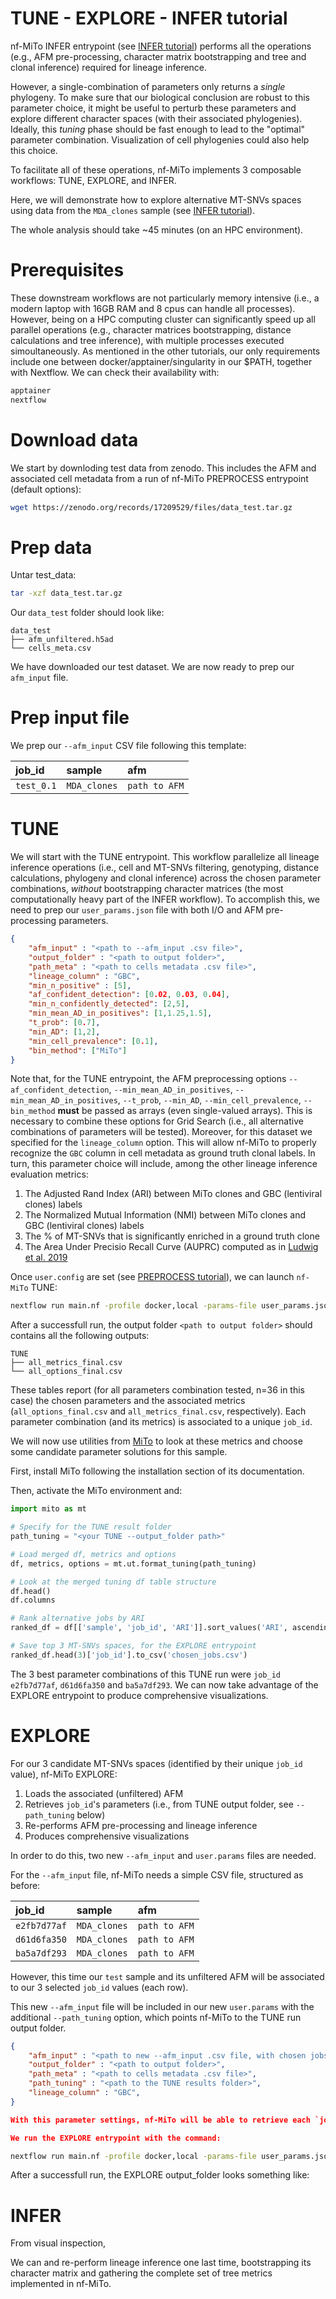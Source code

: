 # TUNE - EXPLORE - INFER tutorial

nf-MiTo INFER entrypoint (see [INFER tutorial](2.INFER.md)) performs all the operations (e.g., AFM pre-processing, character matrix bootstrapping and tree and clonal inference) required for lineage inference.

However, a single-combination of parameters only returns a *single* phylogeny. To make sure that our biological conclusion are robust to this parameter choice, it might be useful to perturb these parameters and explore different character spaces (with their associated phylogenies). Ideally, this *tuning* phase should be fast enough to lead to the "optimal" parameter combination. Visualization of cell phylogenies could also help this choice.

To facilitate all of these operations, nf-MiTo implements 3 composable workflows: TUNE, EXPLORE, and INFER. 

Here, we will demonstrate how to explore alternative MT-SNVs spaces using data from the `MDA_clones` sample (see [INFER tutorial](2.INFER.md)).

The whole analysis should take ~45 minutes (on an HPC environment).

# Prerequisites

These downstream workflows are not particularly memory intensive (i.e., a modern laptop with 16GB RAM and 8 cpus can handle all processes). However, being on a HPC computing cluster can significantly speed up all parallel operations (e.g., character matrices bootstrapping, distance calculations and tree inference), with multiple processes executed simoultaneously. 
As mentioned in the other tutorials, our only requirements include one between docker/apptainer/singularity in our $PATH, together with Nextflow.
We can check their availability with:

```bash
apptainer 
nextflow
```

# Download data

We start by downloding test data from zenodo. This includes the AFM and associated cell metadata
from a run of nf-MiTo PREPROCESS entrypoint (default options):

```bash
wget https://zenodo.org/records/17209529/files/data_test.tar.gz
```

# Prep data

Untar test_data:

```bash
tar -xzf data_test.tar.gz
```

Our `data_test` folder should look like:

```
data_test
├── afm_unfiltered.h5ad
└── cells_meta.csv
```

We have downloaded our test dataset. We are now ready to prep our `afm_input` file.

# Prep input file

We prep our <span style="white-space: nowrap;">`--afm_input`</span> CSV file following this template:

<table>
<thead>
<tr>
<th align="left">job_id</th>
<th align="left">sample</th>
<th align="left">afm</th>
</tr>
</thead>
<tbody>
<tr>
<td align="left"><code>test_0.1</code></td>
<td align="left"><code>MDA_clones<code></td>
<td align="left"><code>path to AFM</code></td>
</tr>
</tbody>
</table>

# TUNE 

We will start with the TUNE entrypoint. This workflow parallelize all lineage inference operations (i.e., cell and MT-SNVs filtering, genotyping, distance calculations, phylogeny and clonal inference) across the chosen parameter combinations, *without* bootstrapping character matrices (the most computationally heavy part of the INFER workflow). To accomplish this, we need to prep our `user_params.json` file with both
I/O and AFM pre-processing parameters.

```json
{  
    "afm_input" : "<path to --afm_input .csv file>",
    "output_folder" : "<path to output folder>",
    "path_meta" : "<path to cells metadata .csv file>", 
    "lineage_column" : "GBC",
    "min_n_positive" : [5],
    "af_confident_detection": [0.02, 0.03, 0.04],
    "min_n_confidently_detected": [2,5],
    "min_mean_AD_in_positives": [1,1.25,1.5],
    "t_prob": [0.7],
    "min_AD": [1,2],
    "min_cell_prevalence": [0.1],
    "bin_method": ["MiTo"]
}
```

Note that, for the TUNE entrypoint, the AFM preprocessing options `--af_confident_detection`, `--min_mean_AD_in_positives`, `--min_mean_AD_in_positives`, `--t_prob`, `--min_AD`, `--min_cell_prevalence`, `--bin_method` **must** be passed as arrays (even single-valued arrays). This is necessary to combine these options for Grid Search (i.e., all alternative combinations of parameters will be tested). Moreover, for this dataset we specified for the `lineage_column` option. This will allow nf-MiTo to properly recognize the `GBC` column in cell metadata as ground truth clonal labels. In turn, this parameter choice will include, among the other lineage inference evaluation metrics:

1. The Adjusted Rand Index (ARI) between MiTo clones and GBC (lentiviral clones) labels
2. The Normalized Mutual Information (NMI) between MiTo clones and GBC (lentiviral clones) labels
3. The % of MT-SNVs that is significantly enriched in a ground truth clone
4. The Area Under Precisio Recall Curve (AUPRC) computed as in [Ludwig et al. 2019](10.1016/j.cell.2019.01.022)

Once `user.config` are set (see [PREPROCESS tutorial](1.PREPROCESS.md)), we can launch `nf-MiTo` TUNE:

```bash
nextflow run main.nf -profile docker,local -params-file user_params.json -entry TUNE
```

After a successfull run, the output folder `<path to output folder>` should contains all the following outputs:

```
TUNE
├── all_metrics_final.csv
└── all_options_final.csv
```

These tables report (for all parameters combination tested, n=36 in this case) the chosen parameters and the associated metrics (`all_options_final.csv` and `all_metrics_final.csv`, respectively). Each parameter combination (and its metrics) is associated to a unique `job_id`. 

We will now use utilities from [MiTo](https://github.com/andrecossa5/MiTo) to look at these metrics and choose some candidate parameter solutions for this sample.

First, install MiTo following the installation section of its documentation. 

Then, activate the MiTo environment and:

```python
import mito as mt

# Specify for the TUNE result folder
path_tuning = "<your TUNE --output_folder path>"

# Load merged df, metrics and options
df, metrics, options = mt.ut.format_tuning(path_tuning) 

# Look at the merged tuning df table structure
df.head()
df.columns

# Rank alternative jobs by ARI
ranked_df = df[['sample', 'job_id', 'ARI']].sort_values('ARI', ascending=False)

# Save top 3 MT-SNVs spaces, for the EXPLORE entrypoint
ranked_df.head(3)['job_id'].to_csv('chosen_jobs.csv')
```

The 3 best parameter combinations of this TUNE run were `job_id` `e2fb7d77af`, `d61d6fa350` and `ba5a7df293`.
We can now take advantage of the EXPLORE entrypoint to produce comprehensive visualizations.

# EXPLORE

For our 3 candidate MT-SNVs spaces (identified by their unique `job_id` value), nf-MiTo EXPLORE:

1. Loads the associated (unfiltered) AFM
2. Retrieves `job_id`'s parameters (i.e., from TUNE output folder, see `--path_tuning` below)
3. Re-performs AFM pre-processing and lineage inference
4. Produces comprehensive visualizations

In order to do this, two new `--afm_input` and `user.params` files are needed.

For the `--afm_input` file, nf-MiTo needs a simple CSV file, structured as before:

<table>
<thead>
<tr>
<th align="left">job_id</th>
<th align="left">sample</th>
<th align="left">afm</th>
</tr>
</thead>
<tbody>
<tr>
<td align="left"><code>e2fb7d77af</code></td>
<td align="left"><code>MDA_clones<code></td>
<td align="left"><code>path to AFM</code></td>
</tr>
<td align="left"><code>d61d6fa350</code></td>
<td align="left"><code>MDA_clones<code></td>
<td align="left"><code>path to AFM</code></td>
</tr>
<td align="left"><code>ba5a7df293</code></td>
<td align="left"><code>MDA_clones<code></td>
<td align="left"><code>path to AFM</code></td>
</tr>
</tbody>
</table>

However, this time our `test` sample and its unfiltered AFM will be associated to our 3 selected `job_id` values (each row). 

This new `--afm_input` file will be included in our new `user.params` with the additional `--path_tuning` option, which points nf-MiTo to the TUNE run output folder. 

```json
{  
    "afm_input" : "<path to new --afm_input .csv file, with chosen jobs>",
    "output_folder" : "<path to output folder>",
    "path_meta" : "<path to cells metadata .csv file>", 
    "path_tuning" : "<path to the TUNE results folder>",
    "lineage_column" : "GBC",
}

With this parameter settings, nf-MiTo will be able to retrieve each `job_id` input AFM and tested parameter combination.

We run the EXPLORE entrypoint with the command:

```

```bash
nextflow run main.nf -profile docker,local -params-file user_params.json -entry EXPLORE
```

After a successfull run, the EXPLORE output_folder looks something like:


# INFER

From visual inspection, 



We can and re-perform lineage inference one last time, bootstrapping its character matrix and gathering the complete set of tree metrics implemented in nf-MiTo.






